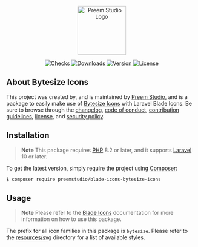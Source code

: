 <p align="center">
    <a href="https://preem.studio" target="_blank">
        <img src="https://raw.githubusercontent.com/PreemStudio/assets/main/logo-text.svg" width="128" alt="Preem Studio Logo" />
    </a>
</p>

<p align="center">
    <a href="https://github.com/PreemStudio/blade-icons-bytesize-icons/actions">
        <img src="https://badge.sh/github/check-runs/PreemStudio/blade-icons-bytesize-icons" alt="Checks" />
    </a>
    <a href="https://packagist.org/packages/preemstudio/blade-icons-bytesize-icons">
        <img src="https://badge.sh/packagist/downloads/PreemStudio/blade-icons-bytesize-icons" alt="Downloads" />
    </a>
    <a href="https://packagist.org/packages/preemstudio/blade-icons-bytesize-icons">
        <img src="https://badge.sh/packagist/version/PreemStudio/blade-icons-bytesize-icons" alt="Version" />
    </a>
    <a href="https://packagist.org/packages/preemstudio/blade-icons-bytesize-icons">
        <img src="https://badge.sh/packagist/license/PreemStudio/blade-icons-bytesize-icons" alt="License" />
    </a>
</p>

## About Bytesize Icons

This project was created by, and is maintained by [Preem Studio](https://github.com/PreemStudio), and is a package to easily make use of [Bytesize Icons](https://github.com/danklammer/bytesize-icons) with Laravel Blade Icons. Be sure to browse through the [changelog](CHANGELOG.md), [code of conduct](.github/CODE_OF_CONDUCT.md), [contribution guidelines](.github/CONTRIBUTING.md), [license](LICENSE), and [security policy](.github/SECURITY.md).

## Installation

> **Note**
> This package requires [PHP](https://www.php.net/) 8.2 or later, and it supports [Laravel](https://laravel.com/) 10 or later.

To get the latest version, simply require the project using [Composer](https://getcomposer.org/):

```bash
$ composer require preemstudio/blade-icons-bytesize-icons
```

## Usage

> **Note**
> Please refer to the [Blade Icons](https://github.com/PreemStudio/blade-icons) documentation for more information on how to use this package.

The prefix for all icon families in this package is `bytesize`. Please refer to the [resources/svg](/resources/svg) directory for a list of available styles.
